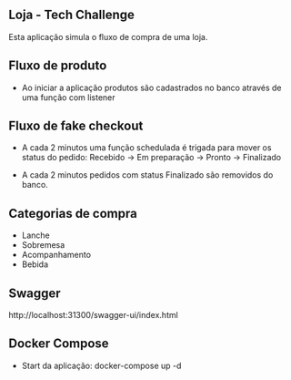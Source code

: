 ## Loja - Tech Challenge
Esta aplicação simula o fluxo de compra de uma loja.

## Fluxo de produto
- Ao iniciar a aplicação produtos são cadastrados no banco através de uma função com listener

## Fluxo de fake checkout

- A cada 2 minutos uma função schedulada é trigada para mover os status do pedido:
  Recebido -> Em preparação -> Pronto -> Finalizado


- A cada 2 minutos pedidos com status Finalizado são removidos do banco.

## Categorias de compra
- Lanche
- Sobremesa
- Acompanhamento
- Bebida

## Swagger
http://localhost:31300/swagger-ui/index.html

## Docker Compose
- Start da aplicação: docker-compose up -d
